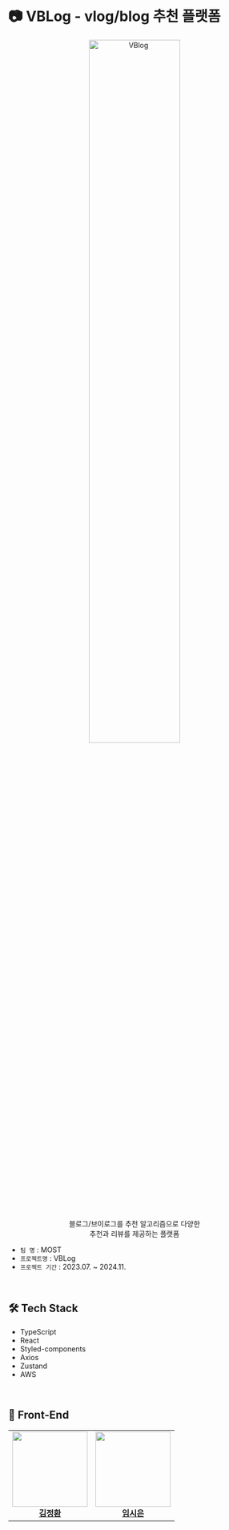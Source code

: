 # 📷 VBLog - vlog/blog 추천 플랫폼

<div align="center">
  <img width="60%" alt="VBlog" src="https://github.com/dmu-most/vblog-client/assets/97720335/2ee19434-3742-487d-9359-9ffb7ad9a7de">
  <br>
  <p>블로그/브이로그를 추천 알고리즘으로 다양한 <br>
    추천과 리뷰를 제공하는 플랫폼</p>
</div>

- `팀 명` : MOST
- `프로젝트명` : VBLog
- `프로젝트 기간` : 2023.07. ~ 2024.11.

<br>

## 🛠️ Tech Stack

- TypeScript
- React
- Styled-components
- Axios
- Zustand
- AWS

<br>

## 👻 Front-End

<table>
  <tr align="center">
    <td style="min-width: 150px;" background-color="white">
      <a href="https://github.com/wjdghksdigh">
        <img src="https://github.com/wjdghksdigh.png" width="150" height="150" style="object-fit :cover">
        <br />
        <b>김정환</b>
      </a>
    </td>
    <td style="min-width: 150px;" background-color="white">
      <a href="https://github.com/sineTlsl">
        <img src="https://github.com/sineTlsl.png" width="150" height="150" style="object-fit :cover">
        <br />
        <b>임시은</b>
      </a> 
    </td>
  </tr>
</table>

